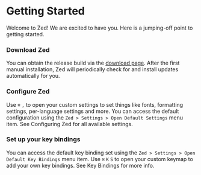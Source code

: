 # Getting Started

Welcome to Zed! We are excited to have you. Here is a jumping-off point to getting started.

### Download Zed

You can obtain the release build via the [download page](https://zed.dev/download). After the first manual installation, Zed will periodically check for and install updates automatically for you.

### Configure Zed

Use `⌘` `,` to open your custom settings to set things like fonts, formatting settings, per-language settings and more. You can access the default configuration using the `Zed > Settings > Open Default Settings` menu item. See Configuring Zed for all available settings.

### Set up your key bindings

You can access the default key binding set using the `Zed > Settings > Open Default Key Bindings` menu item. Use `⌘` `K` `S` to open your custom keymap to add your own key bindings. See Key Bindings for more info.

